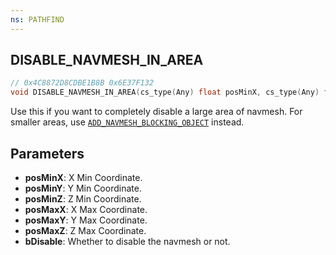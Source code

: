 ```yaml
---
ns: PATHFIND
---
```

## DISABLE_NAVMESH_IN_AREA

```c
// 0x4C8872D8CDBE1B8B 0x6E37F132
void DISABLE_NAVMESH_IN_AREA(cs_type(Any) float posMinX, cs_type(Any) float posMinY, cs_type(Any) float posMinZ, cs_type(Any) float posMaxX, cs_type(Any) float posMaxY, cs_type(Any) float posMaxZ, cs_type(Any) bool bDisable);
```

Use this if you want to completely disable a large area of navmesh.
For smaller areas, use [`ADD_NAVMESH_BLOCKING_OBJECT`](#\_0xFCD5C8E06E502F5A) instead.

## Parameters
* **posMinX**: X Min Coordinate.
* **posMinY**: Y Min Coordinate.
* **posMinZ**: Z Min Coordinate.
* **posMaxX**: X Max Coordinate.
* **posMaxY**: Y Max Coordinate.
* **posMaxZ**: Z Max Coordinate.
* **bDisable**: Whether to disable the navmesh or not.

